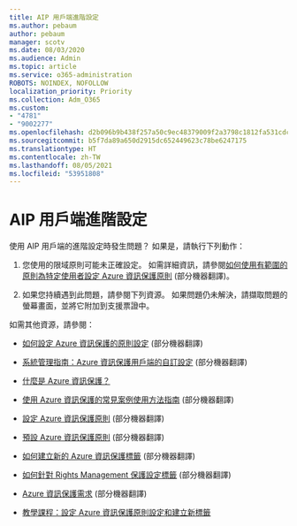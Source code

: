 ```yaml
---
title: AIP 用戶端進階設定
ms.author: pebaum
author: pebaum
manager: scotv
ms.date: 08/03/2020
ms.audience: Admin
ms.topic: article
ms.service: o365-administration
ROBOTS: NOINDEX, NOFOLLOW
localization_priority: Priority
ms.collection: Adm_O365
ms.custom:
- "4781"
- "9002277"
ms.openlocfilehash: d2b096b9b438f257a50c9ec48379009f2a3798c1812fa531cdc30e61a5460a1e
ms.sourcegitcommit: b5f7da89a650d2915dc652449623c78be6247175
ms.translationtype: HT
ms.contentlocale: zh-TW
ms.lasthandoff: 08/05/2021
ms.locfileid: "53951808"
---
```

# <a name="aip-client-advanced-configuration"></a>AIP 用戶端進階設定

使用 AIP 用戶端的進階設定時發生問題？ 如果是，請執行下列動作：

1. 您使用的限域原則可能未正確設定。 如需詳細資訊，請參閱[如何使用有範圍的原則為特定使用者設定 Azure 資訊保護原則](https://docs.microsoft.com/azure/information-protection/configure-policy-scope) (部分機器翻譯)。

2. 如果您持續遇到此問題，請參閱下列資源。 如果問題仍未解決，請擷取問題的螢幕畫面，並將它附加到支援票證中。

如需其他資源，請參閱：

- [如何設定 Azure 資訊保護的原則設定](https://docs.microsoft.com/azure/information-protection/configure-policy-settings) (部分機器翻譯)  
    
- [系統管理指南：Azure 資訊保護用戶端的自訂設定](https://docs.microsoft.com/azure/information-protection/rms-client/client-admin-guide-customizations) (部分機器翻譯)  
    
- [什麼是 Azure 資訊保護？](https://docs.microsoft.com/azure/information-protection/what-is-information-protection)  
    
- [使用 Azure 資訊保護的常見案例使用方法指南](https://docs.microsoft.com/azure/information-protection/how-to-guides) (部分機器翻譯)  
    
- [設定 Azure 資訊保護原則](https://docs.microsoft.com/azure/information-protection/deploy-use/configure-policy) (部分機器翻譯)  
    
- [預設 Azure 資訊保護原則](https://docs.microsoft.com/azure/information-protection/deploy-use/configure-policy-default) (部分機器翻譯)  
    
- [如何建立新的 Azure 資訊保護標籤](https://docs.microsoft.com/azure/information-protection/deploy-use/configure-policy-new-label) (部分機器翻譯)  
    
- [如何針對 Rights Management 保護設定標籤](https://docs.microsoft.com/azure/information-protection/deploy-use/configure-policy-protection) (部分機器翻譯)  
    
- [Azure 資訊保護需求](https://docs.microsoft.com/azure/information-protection/get-started/requirements) (部分機器翻譯)

- [教學課程：設定 Azure 資訊保護原則設定和建立新標籤](https://docs.microsoft.com/azure/information-protection/get-started/infoprotect-quick-start-tutorial)